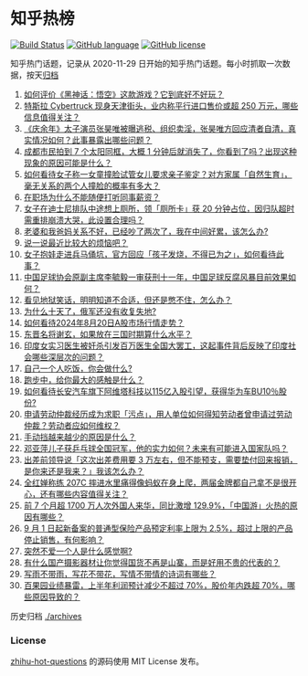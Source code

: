 # 知乎热榜
[![Build Status](https://github.com/ToWeLong/zhihu-hot-questions/workflows/CI/badge.svg)](https://github.com/ToWeLong/zhihu-hot-questions/actions)
[![GitHub language](https://img.shields.io/badge/language-golang-orange.svg)](https://golang.org/)
[![GitHub license](https://img.shields.io/github/license/ToWeLong/zhihu-hot-questions)](https://github.com/ToWeLong/zhihu-hot-questions/blob/main/LICENSE)

知乎热门话题，记录从 2020-11-29 日开始的知乎热门话题。每小时抓取一次数据，按天[归档](./archives)

<!-- BEGIN -->

1. [如何评价《黑神话：悟空》这款游戏？它到底好不好玩？](https://www.zhihu.com/question/664775480)
1. [特斯拉 Cybertruck 现身天津街头，业内称平行进口售价或超 250 万元，哪些信息值得关注？](https://www.zhihu.com/question/664603083)
1. [《庆余年》太子演员张昊唯被曝逃税、组织卖淫，张昊唯方回应清者自清，真实情况如何？此事暴露出哪些问题？](https://www.zhihu.com/question/664707683)
1. [成都市民拍到 7 个太阳同框，大概 1 分钟后就消失了，你看到了吗？出现这种现象的原因可能是什么？](https://www.zhihu.com/question/664770212)
1. [如何看待女子称一女童撞脸试管女儿要求亲子鉴定？对方家属「自然生育」，毫无关系的两个人撞脸的概率有多大？](https://www.zhihu.com/question/664715022)
1. [在职场为什么不能随便打听同事薪资？](https://www.zhihu.com/question/664071258)
1. [女子在迪士尼排队中途想上厕所，领「厕所卡」获 20 分钟占位，因归队超时需重排崩溃大哭，此设置合理吗？](https://www.zhihu.com/question/664769973)
1. [老婆和我爸妈关系不好，已经吵了两次了，我在中间好累，该怎么办?](https://www.zhihu.com/question/664570338)
1. [说一说最近比较大的烦恼吧？](https://www.zhihu.com/question/663755149)
1. [女子抱娃走进兵马俑坑，官方回应「孩子发烧，不得已为之」，如何看待此事？](https://www.zhihu.com/question/664604300)
1. [中国足球协会原副主席李毓毅一审获刑十一年，中国足球反腐风暴目前效果如何？](https://www.zhihu.com/question/664683610)
1. [看见地狱笑话，明明知道不合适，但还是憋不住，怎么办？](https://www.zhihu.com/question/582141145)
1. [为什么十天了，俄军还没有收复失地?](https://www.zhihu.com/question/664442067)
1. [如何看待2024年8月20日A股市场行情走势？](https://www.zhihu.com/question/664705943)
1. [东晋名将谢玄，如果放在三国时期算什么水平？](https://www.zhihu.com/question/661063753)
1. [印度女实习医生被奸杀引发百万医生全国大罢工，这起事件背后反映了印度社会哪些深层次的问题？](https://www.zhihu.com/question/664619820)
1. [自己一个人吃饭，你会做什么?](https://www.zhihu.com/question/280283392)
1. [跑步中，给你最大的感触是什么？](https://www.zhihu.com/question/664100046)
1. [如何看待长安汽车旗下阿维塔科技以115亿入股引望，获得华为车BU10％股份?](https://www.zhihu.com/question/664735879)
1. [申请劳动仲裁经历成为求职「污点」，用人单位如何得知劳动者曾申请过劳动仲裁？劳动者应如何维权？](https://www.zhihu.com/question/664691620)
1. [手动挡越来越少的原因是什么？](https://www.zhihu.com/question/659974538)
1. [邓亚萍儿子获乒乓球全国冠军，他的实力如何？未来有可能进入国家队吗？](https://www.zhihu.com/question/664517961)
1. [出差前领导说「这次出差费用要 3 万左右，但不能预支，需要垫付回来报销，是你来还是我来？」我该怎么办？](https://www.zhihu.com/question/664461577)
1. [全红婵称练 207C 摔进水里痛得像蚂蚁在身上爬，两届金牌都自己拿不是很开心，还有哪些内容值得关注？](https://www.zhihu.com/question/664682189)
1. [前 7 个月超 1700 万人次外国人来华，同比激增 129.9%，「中国游」火热的原因有哪些？](https://www.zhihu.com/question/664709422)
1. [9 月 1 日起新备案的普通型保险产品预定利率上限为 2.5%，超过上限的产品停止销售，有何影响？](https://www.zhihu.com/question/664708441)
1. [突然不爱一个人是什么感觉啊?](https://www.zhihu.com/question/638503903)
1. [有什么国产摄影器材让你觉得国货不再是山寨，而是好用不贵的代表的？](https://www.zhihu.com/question/663851151)
1. [写雨不带雨，写花不带花，写情不带情的诗词有哪些？](https://www.zhihu.com/question/660508539)
1. [百果园业绩暴雷，上半年利润预计减少不超过 70%，股价年内跌超 70%，哪些原因导致的？](https://www.zhihu.com/question/664685529)

<!-- END -->

历史归档 [./archives](./archives)


### License
[zhihu-hot-questions](https://github.com/towelong/zhihu-hot-questions) 的源码使用 MIT License 发布。
